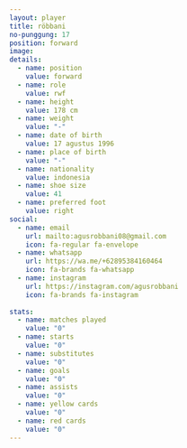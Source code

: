 ```yaml
---
layout: player
title: röbbani
no-punggung: 17
position: forward
image:
details:
  - name: position
    value: forward
  - name: role
    value: rwf
  - name: height
    value: 178 cm
  - name: weight
    value: "-"
  - name: date of birth
    value: 17 agustus 1996
  - name: place of birth
    value: "-"
  - name: nationality
    value: indonesia
  - name: shoe size
    value: 41
  - name: preferred foot
    value: right
social:
  - name: email
    url: mailto:agusrobbani08@gmail.com
    icon: fa-regular fa-envelope
  - name: whatsapp
    url: https://wa.me/+62895384160464
    icon: fa-brands fa-whatsapp
  - name: instagram
    url: https://instagram.com/agusrobbani
    icon: fa-brands fa-instagram
    
stats:
  - name: matches played
    value: "0"
  - name: starts
    value: "0"
  - name: substitutes
    value: "0"
  - name: goals
    value: "0"
  - name: assists
    value: "0"
  - name: yellow cards
    value: "0"
  - name: red cards
    value: "0"
---
```

